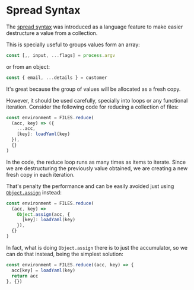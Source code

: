 # Spread Syntax

The [spread syntax](https://developer.mozilla.org/en-US/docs/Web/JavaScript/Reference/Operators/Spread_syntax) was introduced as a language feature to make easier destructure a value from a collection. 

This is specially useful to groups values form an array:

```js
const [,, input, ...flags] = process.argv
```

or from an object:

```js
const { email, ...details } = customer
```

It's great because the group of values will be allocated as a fresh copy.

However, it should be used carefully, specially into loops or any functional iteration. Consider the following code for reducing a collection of files:

```js
const environment = FILES.reduce(
  (acc, key) => ({
    ...acc,
    [key]: loadYaml(key)
  }),
  {}
)
```

In the code, the reduce loop runs as many times as items to iterate. Since we are destructuring the previously value obtained, we are creating a new fresh copy in each iteration. 

That's penalty the performance and can be easily avoided just using [`Object.assign`](https://developer.mozilla.org/en-US/docs/Web/JavaScript/Reference/Global_Objects/Object/assign) instead:


```js
const environment = FILES.reduce(
  (acc, key) =>
    Object.assign(acc, {
      [key]: loadYaml(key)
    }),
  {}
)
```

In fact, what is doing `Object.assign` there is to just the accumulator, so we can do that instead, being the simplest solution:

```js
const environment = FILES.reduce((acc, key) => {
  acc[key] = loadYaml(key)
  return acc
}, {})
```
